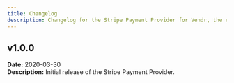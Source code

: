 ```yaml
---
title: Changelog
description: Changelog for the Stripe Payment Provider for Vendr, the eCommerce solution for Umbraco v8+
---
```


## v1.0.0  
**Date:** 2020-03-30  
**Description:** Initial release of the Stripe Payment Provider.
